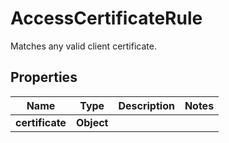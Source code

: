 

# AccessCertificateRule

Matches any valid client certificate.

## Properties

| Name | Type | Description | Notes |
|------------ | ------------- | ------------- | -------------|
|**certificate** | **Object** |  |  |



